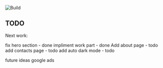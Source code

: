 ![Build](https://github.com/kg59/portfolio/actions/workflows/node.js.yml/badge.svg)

## TODO

Next work:

fix hero section - done
impliment work part - done
Add about page - todo
add contacts page - todo
add auto dark mode - todo

future ideas
google ads